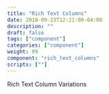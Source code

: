 ```yaml
---
title: "Rich Text Columns"
date: 2018-09-23T12:21:00-04:00
description: ""
draft: false
tags: ["component"]
categories: ["component"]
weight: 99
component: "rich_text_columns"
scripts: [""]
---
```


Rich Text Column Variations
